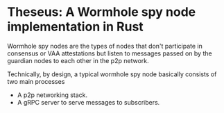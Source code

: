 # Theseus: A Wormhole spy node implementation in Rust 
Wormhole spy nodes are the types of nodes that don't participate in consensus or VAA attestations
but listen to messages passed on by the guardian nodes to each other in the p2p network. 

Technically, by design, a typical wormhole spy node basically consists of two main processes
 - A p2p networking stack.
 - A gRPC server to serve messages to subscribers. 